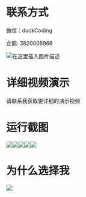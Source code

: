 # 联系方式

微信：duckCoding

企鹅: 3820006966

![在这里插入图片描述](http://upload.cxycsx.vip/91ab4bcb4f2c4c6db86365bb6d6e9c62.jpeg)

# 详细视频演示

请联系我获取更详细的演示视频

# 运行截图

![](http://www.bysj52.com/uploadfile/ueditor/image/202306/%E6%AF%95%E8%AE%BEspringboot319%E7%BB%BF%E5%9F%8E%E9%83%91%E5%B7%9E%E7%88%B1%E5%BF%83%E5%85%AC%E7%9B%8A%E7%BD%91%E7%AB%99%E6%AF%95%E4%B8%9A%E8%AE%BE%E8%AE%A1/4.png)![](http://www.bysj52.com/uploadfile/ueditor/image/202306/%E6%AF%95%E8%AE%BEspringboot319%E7%BB%BF%E5%9F%8E%E9%83%91%E5%B7%9E%E7%88%B1%E5%BF%83%E5%85%AC%E7%9B%8A%E7%BD%91%E7%AB%99%E6%AF%95%E4%B8%9A%E8%AE%BE%E8%AE%A1/5.png)![](http://www.bysj52.com/uploadfile/ueditor/image/202306/%E6%AF%95%E8%AE%BEspringboot319%E7%BB%BF%E5%9F%8E%E9%83%91%E5%B7%9E%E7%88%B1%E5%BF%83%E5%85%AC%E7%9B%8A%E7%BD%91%E7%AB%99%E6%AF%95%E4%B8%9A%E8%AE%BE%E8%AE%A1/1.png)![](http://www.bysj52.com/uploadfile/ueditor/image/202306/%E6%AF%95%E8%AE%BEspringboot319%E7%BB%BF%E5%9F%8E%E9%83%91%E5%B7%9E%E7%88%B1%E5%BF%83%E5%85%AC%E7%9B%8A%E7%BD%91%E7%AB%99%E6%AF%95%E4%B8%9A%E8%AE%BE%E8%AE%A1/3.png)![](http://www.bysj52.com/uploadfile/ueditor/image/202306/%E6%AF%95%E8%AE%BEspringboot319%E7%BB%BF%E5%9F%8E%E9%83%91%E5%B7%9E%E7%88%B1%E5%BF%83%E5%85%AC%E7%9B%8A%E7%BD%91%E7%AB%99%E6%AF%95%E4%B8%9A%E8%AE%BE%E8%AE%A1/2.png)

# 为什么选择我

![](http://upload.cxycsx.vip/%E7%A8%8B%E5%BA%8F%E8%AE%BE%E8%AE%A1.png)

